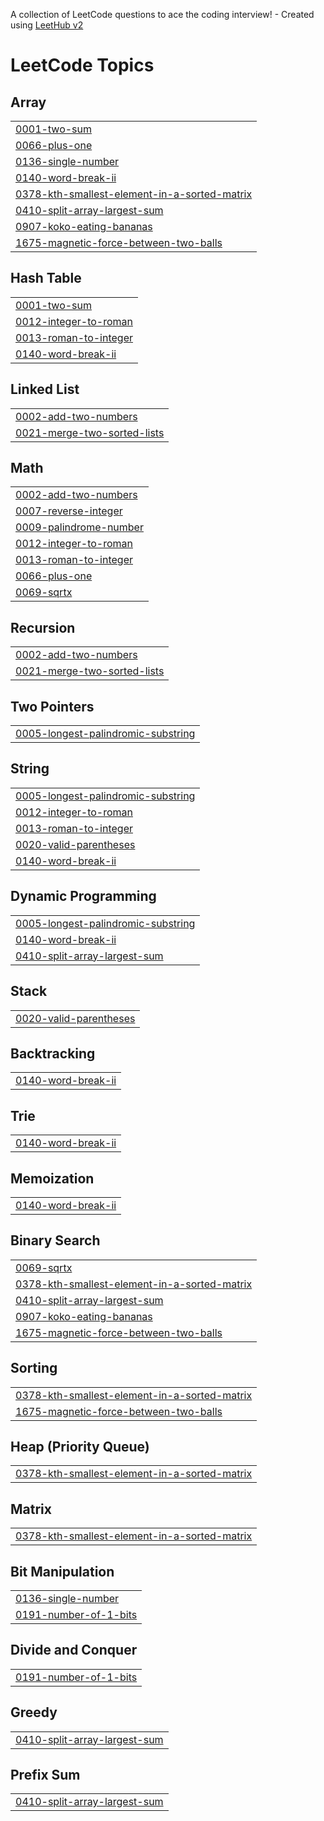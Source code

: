 A collection of LeetCode questions to ace the coding interview! - Created using [LeetHub v2](https://github.com/arunbhardwaj/LeetHub-2.0)
<!---LeetCode Topics Start-->
# LeetCode Topics
## Array
|  |
| ------- |
| [0001-two-sum](https://github.com/AbdulnabiKR/Leetcode/tree/master/0001-two-sum) |
| [0066-plus-one](https://github.com/AbdulnabiKR/Leetcode/tree/master/0066-plus-one) |
| [0136-single-number](https://github.com/AbdulnabiKR/Leetcode/tree/master/0136-single-number) |
| [0140-word-break-ii](https://github.com/AbdulnabiKR/Leetcode/tree/master/0140-word-break-ii) |
| [0378-kth-smallest-element-in-a-sorted-matrix](https://github.com/AbdulnabiKR/Leetcode/tree/master/0378-kth-smallest-element-in-a-sorted-matrix) |
| [0410-split-array-largest-sum](https://github.com/AbdulnabiKR/Leetcode/tree/master/0410-split-array-largest-sum) |
| [0907-koko-eating-bananas](https://github.com/AbdulnabiKR/Leetcode/tree/master/0907-koko-eating-bananas) |
| [1675-magnetic-force-between-two-balls](https://github.com/AbdulnabiKR/Leetcode/tree/master/1675-magnetic-force-between-two-balls) |
## Hash Table
|  |
| ------- |
| [0001-two-sum](https://github.com/AbdulnabiKR/Leetcode/tree/master/0001-two-sum) |
| [0012-integer-to-roman](https://github.com/AbdulnabiKR/Leetcode/tree/master/0012-integer-to-roman) |
| [0013-roman-to-integer](https://github.com/AbdulnabiKR/Leetcode/tree/master/0013-roman-to-integer) |
| [0140-word-break-ii](https://github.com/AbdulnabiKR/Leetcode/tree/master/0140-word-break-ii) |
## Linked List
|  |
| ------- |
| [0002-add-two-numbers](https://github.com/AbdulnabiKR/Leetcode/tree/master/0002-add-two-numbers) |
| [0021-merge-two-sorted-lists](https://github.com/AbdulnabiKR/Leetcode/tree/master/0021-merge-two-sorted-lists) |
## Math
|  |
| ------- |
| [0002-add-two-numbers](https://github.com/AbdulnabiKR/Leetcode/tree/master/0002-add-two-numbers) |
| [0007-reverse-integer](https://github.com/AbdulnabiKR/Leetcode/tree/master/0007-reverse-integer) |
| [0009-palindrome-number](https://github.com/AbdulnabiKR/Leetcode/tree/master/0009-palindrome-number) |
| [0012-integer-to-roman](https://github.com/AbdulnabiKR/Leetcode/tree/master/0012-integer-to-roman) |
| [0013-roman-to-integer](https://github.com/AbdulnabiKR/Leetcode/tree/master/0013-roman-to-integer) |
| [0066-plus-one](https://github.com/AbdulnabiKR/Leetcode/tree/master/0066-plus-one) |
| [0069-sqrtx](https://github.com/AbdulnabiKR/Leetcode/tree/master/0069-sqrtx) |
## Recursion
|  |
| ------- |
| [0002-add-two-numbers](https://github.com/AbdulnabiKR/Leetcode/tree/master/0002-add-two-numbers) |
| [0021-merge-two-sorted-lists](https://github.com/AbdulnabiKR/Leetcode/tree/master/0021-merge-two-sorted-lists) |
## Two Pointers
|  |
| ------- |
| [0005-longest-palindromic-substring](https://github.com/AbdulnabiKR/Leetcode/tree/master/0005-longest-palindromic-substring) |
## String
|  |
| ------- |
| [0005-longest-palindromic-substring](https://github.com/AbdulnabiKR/Leetcode/tree/master/0005-longest-palindromic-substring) |
| [0012-integer-to-roman](https://github.com/AbdulnabiKR/Leetcode/tree/master/0012-integer-to-roman) |
| [0013-roman-to-integer](https://github.com/AbdulnabiKR/Leetcode/tree/master/0013-roman-to-integer) |
| [0020-valid-parentheses](https://github.com/AbdulnabiKR/Leetcode/tree/master/0020-valid-parentheses) |
| [0140-word-break-ii](https://github.com/AbdulnabiKR/Leetcode/tree/master/0140-word-break-ii) |
## Dynamic Programming
|  |
| ------- |
| [0005-longest-palindromic-substring](https://github.com/AbdulnabiKR/Leetcode/tree/master/0005-longest-palindromic-substring) |
| [0140-word-break-ii](https://github.com/AbdulnabiKR/Leetcode/tree/master/0140-word-break-ii) |
| [0410-split-array-largest-sum](https://github.com/AbdulnabiKR/Leetcode/tree/master/0410-split-array-largest-sum) |
## Stack
|  |
| ------- |
| [0020-valid-parentheses](https://github.com/AbdulnabiKR/Leetcode/tree/master/0020-valid-parentheses) |
## Backtracking
|  |
| ------- |
| [0140-word-break-ii](https://github.com/AbdulnabiKR/Leetcode/tree/master/0140-word-break-ii) |
## Trie
|  |
| ------- |
| [0140-word-break-ii](https://github.com/AbdulnabiKR/Leetcode/tree/master/0140-word-break-ii) |
## Memoization
|  |
| ------- |
| [0140-word-break-ii](https://github.com/AbdulnabiKR/Leetcode/tree/master/0140-word-break-ii) |
## Binary Search
|  |
| ------- |
| [0069-sqrtx](https://github.com/AbdulnabiKR/Leetcode/tree/master/0069-sqrtx) |
| [0378-kth-smallest-element-in-a-sorted-matrix](https://github.com/AbdulnabiKR/Leetcode/tree/master/0378-kth-smallest-element-in-a-sorted-matrix) |
| [0410-split-array-largest-sum](https://github.com/AbdulnabiKR/Leetcode/tree/master/0410-split-array-largest-sum) |
| [0907-koko-eating-bananas](https://github.com/AbdulnabiKR/Leetcode/tree/master/0907-koko-eating-bananas) |
| [1675-magnetic-force-between-two-balls](https://github.com/AbdulnabiKR/Leetcode/tree/master/1675-magnetic-force-between-two-balls) |
## Sorting
|  |
| ------- |
| [0378-kth-smallest-element-in-a-sorted-matrix](https://github.com/AbdulnabiKR/Leetcode/tree/master/0378-kth-smallest-element-in-a-sorted-matrix) |
| [1675-magnetic-force-between-two-balls](https://github.com/AbdulnabiKR/Leetcode/tree/master/1675-magnetic-force-between-two-balls) |
## Heap (Priority Queue)
|  |
| ------- |
| [0378-kth-smallest-element-in-a-sorted-matrix](https://github.com/AbdulnabiKR/Leetcode/tree/master/0378-kth-smallest-element-in-a-sorted-matrix) |
## Matrix
|  |
| ------- |
| [0378-kth-smallest-element-in-a-sorted-matrix](https://github.com/AbdulnabiKR/Leetcode/tree/master/0378-kth-smallest-element-in-a-sorted-matrix) |
## Bit Manipulation
|  |
| ------- |
| [0136-single-number](https://github.com/AbdulnabiKR/Leetcode/tree/master/0136-single-number) |
| [0191-number-of-1-bits](https://github.com/AbdulnabiKR/Leetcode/tree/master/0191-number-of-1-bits) |
## Divide and Conquer
|  |
| ------- |
| [0191-number-of-1-bits](https://github.com/AbdulnabiKR/Leetcode/tree/master/0191-number-of-1-bits) |
## Greedy
|  |
| ------- |
| [0410-split-array-largest-sum](https://github.com/AbdulnabiKR/Leetcode/tree/master/0410-split-array-largest-sum) |
## Prefix Sum
|  |
| ------- |
| [0410-split-array-largest-sum](https://github.com/AbdulnabiKR/Leetcode/tree/master/0410-split-array-largest-sum) |
<!---LeetCode Topics End-->